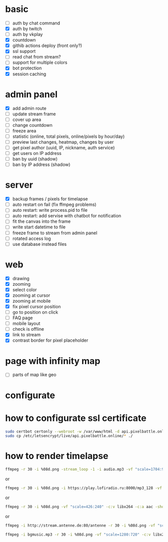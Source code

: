 # basic

- [ ] auth by chat command
- [x] auth by twitch
- [ ] auth by vkplay
- [x] countdown
- [x] githib actions deploy (front only?)
- [x] ssl support
- [ ] read chat from stream?
- [ ] support for multiple colors
- [x] bot protection
- [x] session caching

# admin panel

- [x] add admin route
- [ ] update stream frame
- [ ] cover up area
- [ ] change countdown
- [ ] freeze area
- [ ] statistic (online, total pixels, online/pixels by hour/day)
- [ ] preview last changes, heatmap, changes by user
- [ ] get pixel author (uuid, IP, nickname, auth service)
- [ ] get users on IP address
- [ ] ban by uuid (shadow)
- [ ] ban by IP address (shadow)

# server

- [x] backup frames / pixels for timelapse
- [ ] auto restart on fail (fix ffmpeg problems)
- [ ] auto restart: write process.pid to file
- [ ] auto restart: add servise with chatbot for notification
- [ ] fit the canvas into the frame
- [ ] write start datetime to file
- [ ] freeze frame to stream from admin panel
- [ ] rotated access log
- [ ] use database instead files

# web
- [x] drawing
- [x] zooming
- [x] select color
- [x] zooming at cursor
- [x] zooming at mobile
- [x] fix pixel cursor position
- [ ] go to position on click
- [ ] FAQ page
- [ ] mobile layout
- [ ] check is offline
- [x] link to stream
- [x] contrast border for pixel placeholder

# page with infinity map
 - [ ] parts of map like geo

# configurate

# how to configurate ssl certificate
```bash
sudo certbot certonly --webroot -w /var/www/html -d api.pixelbattle.online
sudo cp /etc/letsencrypt/live/api.pixelbattle.online/* ./
```

# how to render timelapse
```bash
ffmpeg -r 30 -i %08d.png -stream_loop -1 -i audio.mp3 -vf "scale=1704:960" -c:v libx264 -c:a aac -shortest output.mp4
```
or
```bash
ffmpeg -r 30 -i %08d.png -i https://play.lofiradio.ru:8000/mp3_128 -vf "scale=1704:960" -c:v libx264 -c:a aac -shortest output.mp4
```
or
```bash
ffmpeg -r 30 -i %08d.png -vf "scale=426:240" -c:v libx264 -c:a aac -shortest output.mp4
```
or
```bash
ffmpeg -i http://stream.antenne.de:80/antenne -r 30 -i %08d.png -vf "scale=1920:1080" -c:v libx264 -c:a aac -shortest output.mp4
```

```bash
ffmpeg -i bgmusic.mp3 -r 30 -i %08d.png -vf "scale=1280:720" -c:v libx264 -c:a aac -shortest output.mp4
```